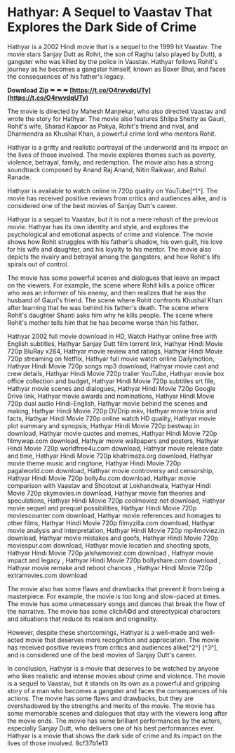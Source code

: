 # Hathyar: A Sequel to Vaastav That Explores the Dark Side of Crime
 
Hathyar is a 2002 Hindi movie that is a sequel to the 1999 hit Vaastav. The movie stars Sanjay Dutt as Rohit, the son of Raghu (also played by Dutt), a gangster who was killed by the police in Vaastav. Hathyar follows Rohit's journey as he becomes a gangster himself, known as Boxer Bhai, and faces the consequences of his father's legacy.
 
**Download Zip ✒ ✒ ✒ [https://t.co/O4rwvdqUTy](https://t.co/O4rwvdqUTy)**


 
The movie is directed by Mahesh Manjrekar, who also directed Vaastav and wrote the story for Hathyar. The movie also features Shilpa Shetty as Gauri, Rohit's wife, Sharad Kapoor as Pakya, Rohit's friend and rival, and Dharmendra as Khushal Khan, a powerful crime lord who mentors Rohit.
 
Hathyar is a gritty and realistic portrayal of the underworld and its impact on the lives of those involved. The movie explores themes such as poverty, violence, betrayal, family, and redemption. The movie also has a strong soundtrack composed by Anand Raj Anand, Nitin Raikwar, and Rahul Ranade.
 
Hathyar is available to watch online in 720p quality on YouTube[^1^]. The movie has received positive reviews from critics and audiences alike, and is considered one of the best movies of Sanjay Dutt's career.
  
Hathyar is a sequel to Vaastav, but it is not a mere rehash of the previous movie. Hathyar has its own identity and style, and explores the psychological and emotional aspects of crime and violence. The movie shows how Rohit struggles with his father's shadow, his own guilt, his love for his wife and daughter, and his loyalty to his mentor. The movie also depicts the rivalry and betrayal among the gangsters, and how Rohit's life spirals out of control.
 
The movie has some powerful scenes and dialogues that leave an impact on the viewers. For example, the scene where Rohit kills a police officer who was an informer of his enemy, and then realizes that he was the husband of Gauri's friend. The scene where Rohit confronts Khushal Khan after learning that he was behind his father's death. The scene where Rohit's daughter Shanti asks him why he kills people. The scene where Rohit's mother tells him that he has become worse than his father.
 
Hathyar 2002 full movie download in HD,  Watch Hathyar online free with English subtitles,  Hathyar Sanjay Dutt film torrent link,  Hathyar Hindi Movie 720p BluRay x264,  Hathyar movie review and ratings,  Hathyar Hindi Movie 720p streaming on Netflix,  Hathyar full movie watch online Dailymotion,  Hathyar Hindi Movie 720p songs mp3 download,  Hathyar movie cast and crew details,  Hathyar Hindi Movie 720p trailer YouTube,  Hathyar movie box office collection and budget,  Hathyar Hindi Movie 720p subtitles srt file,  Hathyar movie scenes and dialogues,  Hathyar Hindi Movie 720p Google Drive link,  Hathyar movie awards and nominations,  Hathyar Hindi Movie 720p dual audio Hindi-English,  Hathyar movie behind the scenes and making,  Hathyar Hindi Movie 720p DVDrip mkv,  Hathyar movie trivia and facts,  Hathyar Hindi Movie 720p online watch HD quality,  Hathyar movie plot summary and synopsis,  Hathyar Hindi Movie 720p bestwap.in download,  Hathyar movie quotes and memes,  Hathyar Hindi Movie 720p filmywap.com download,  Hathyar movie wallpapers and posters,  Hathyar Hindi Movie 720p worldfree4u.com download,  Hathyar movie release date and time,  Hathyar Hindi Movie 720p khatrimaza.org download,  Hathyar movie theme music and ringtone,  Hathyar Hindi Movie 720p pagalworld.com download,  Hathyar movie controversy and censorship,  Hathyar Hindi Movie 720p bolly4u.com download,  Hathyar movie comparison with Vaastav and Shootout at Lokhandwala,  Hathyar Hindi Movie 720p skymovies.in download,  Hathyar movie fan theories and speculations,  Hathyar Hindi Movie 720p coolmoviez.net download,  Hathyar movie sequel and prequel possibilities,  Hathyar Hindi Movie 720p moviescounter.com download,  Hathyar movie references and homages to other films,  Hathyar Hindi Movie 720p filmyzilla.com download,  Hathyar movie analysis and interpretation,  Hathyar Hindi Movie 720p mp4moviez.in download,  Hathyar movie mistakes and goofs,  Hathyar Hindi Movie 720p moviespur.com download,  Hathyar movie location and shooting spots,  Hathyar Hindi Movie 720p jalshamoviez.com download ,  Hathyar movie impact and legacy ,  Hathyar Hindi Movie 720p bollyshare.com download ,  Hathyar movie remake and reboot chances ,  Hathyar Hindi Movie 720p extramovies.com download
 
The movie also has some flaws and drawbacks that prevent it from being a masterpiece. For example, the movie is too long and slow-paced at times. The movie has some unnecessary songs and dances that break the flow of the narrative. The movie has some clichÃ©d and stereotypical characters and situations that reduce its realism and originality.
 
However, despite these shortcomings, Hathyar is a well-made and well-acted movie that deserves more recognition and appreciation. The movie has received positive reviews from critics and audiences alike[^2^] [^3^], and is considered one of the best movies of Sanjay Dutt's career.
  
In conclusion, Hathyar is a movie that deserves to be watched by anyone who likes realistic and intense movies about crime and violence. The movie is a sequel to Vaastav, but it stands on its own as a powerful and gripping story of a man who becomes a gangster and faces the consequences of his actions. The movie has some flaws and drawbacks, but they are overshadowed by the strengths and merits of the movie. The movie has some memorable scenes and dialogues that stay with the viewers long after the movie ends. The movie has some brilliant performances by the actors, especially Sanjay Dutt, who delivers one of his best performances ever. Hathyar is a movie that shows the dark side of crime and its impact on the lives of those involved.
 8cf37b1e13
 
